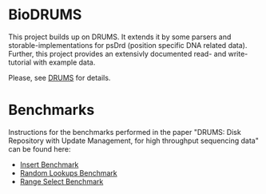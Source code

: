 BioDRUMS
========

This project builds up on DRUMS. It extends it by some parsers and storable-implementations for psDrd (position specific DNA related data). Further, this project provides an extensivly documented read- and write-tutorial with example data. 

Please, see [DRUMS](http://mgledi.github.io/DRUMS/) for details.

Benchmarks
==========
Instructions for the benchmarks performed in the paper "DRUMS: Disk Repository with Update Management, for high throughput sequencing data" can be found here: <br>
  - [Insert Benchmark](https://github.com/mgledi/BioDRUMS/wiki/Insert-Benchmark-Instructions) <br>
  - [Random Lookups Benchmark](https://github.com/mgledi/BioDRUMS/wiki/Random-Lookup-Benchmark-Instructions) <br>
  - [Range Select Benchmark](https://github.com/mgledi/BioDRUMS/wiki/Range-Select-Benchmark-Instructions)
